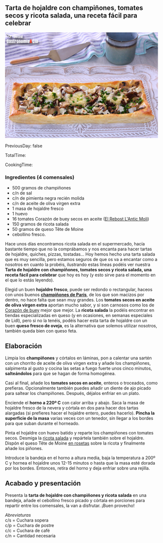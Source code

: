 [title]: #()

## Tarta de hojaldre con champiñones, tomates secos y ricota salada, una receta fácil para celebrar 

[img]: #()

![](../docs/imgs/0057-hojaldre-tomates-secos-y-champinones.jpg)

[#url]:#()

[](https://gastronomiaycia.republica.com/2021/08/03/tarta-de-hojaldre-con-champinones-tomates-secos-y-ricota-salada-una-receta-facil-para-celebrar/)

[recipe-time]: #()

PreviousDay: false

TotalTime: 

CookingTime: 

[ingredients-content]: #()

### Ingredientes (4 comensales)
*   500 gramos de champiñones
*   c/n de sal
*   c/n de pimienta negra recién molida
*   c/n de aceite de oliva virgen extra
*   1 masa de hojaldre fresco
*   1 huevo
*   16 tomates Corazón de buey secos en aceite ([El Rebost L'Antic Moli](https://www.anticmoli.com/es/categoria-producto/el-rebost/))
*   150 gramos de ricota salada
*   50 gramos de queso Tête de Moine
*   cebollino fresco.

[content]: #()


Hace unos días encontramos ricota salada en el supermercado, hacía bastante tiempo que no la comprábamos y nos encanta para hacer tartas de hojaldre, quiches, pizzas, tostadas… Hoy hemos hecho una tarta salada que es muy sencilla, pero estamos seguros de que os va a encantar como a nosotros en cuanto la probéis, ilustrando estas líneas podéis ver nuestra **Tarta de hojaldre con champiñones, tomates secos y ricota salada, una receta fácil para celebrar** que hoy es hoy (y esto sirve para el momento en el que lo estás leyendo).

Elegid un buen **hojaldre fresco**, puede ser redondo o rectangular, haceos con unos buenos **[champiñones de París](https://gastronomiaycia.republica.com/2012/11/25/champinon-de-paris/)**, de los que son macizos por dentro, no hace falta que sean muy grandes. Los **tomates secos en aceite de oliva virgen extra** aportan mucho sabor, y si son carnosos como los de [Corazón de buey](https://gastronomiaycia.republica.com/2009/08/29/tomate-corazon-de-buey/) mejor que mejor. La **ricota salada** la podéis encontrar en tiendas especializadas en queso (y en ocasiones, en semanas especiales de Lidl), pero si no la tenéis, podéis hacer esta tarta de hojaldre con un buen **queso fresco de oveja**, es la alternativa que solemos utilizar nosotros, también queda bien con queso feta.  

## Elaboración

Limpia los **champiñones** y córtalos en láminas, pon a calentar una sartén con un chorrito de aceite de oliva virgen extra y añade los champiñones, salpimenta al gusto y cocina las setas a fuego fuerte unos cinco minutos, **salteándolos** para que se hagan de forma homogénea.

Casi al final, añade los **tomates secos en aceite**, enteros o troceados, como prefieras. Opcionalmente también puedes añadir un diente de ajo picado para saltear los champiñones. Después, déjalos enfriar en un plato.

Enciende el **horno a 220º C** con calor arriba y abajo. Saca la masa de hojaldre fresco de la nevera y córtala en dos para hacer dos tartas alargadas (si prefieres hacer el hojaldre entero, puedes hacerlo). **Pincha la superficie de la masa** varias veces con un tenedor, sin llegar a los bordes para que suban durante el horneado.


Pinta el hojaldre con huevo batido y reparte los champiñones con tomates secos. Desmiga la [ricota salada](https://gastronomiaycia.republica.com/2008/09/01/requeson-y-ricotta/) y repártela también sobre el hojaldre. Dispón el queso Tête de Moine [en rosetas](https://gastronomiaycia.republica.com/2014/12/03/girolle-cortador-de-queso-tete-de-moine/) sobre la ricota y finalmente añade los piñones.

Introduce la bandeja en el horno a altura media, baja la temperatura a 200º C y hornea el hojaldre unos 12-15 minutos[](timer:15:minutes) o hasta que la masa esté dorada por los bordes. Entonces, retira del horno y deja enfriar sobre una rejilla.

## Acabado y presentación

Presenta la **tarta de hojaldre con champiñones y ricota salada** en una bandeja, añade el cebollino fresco picado y córtala en porciones para repartir entre los comensales, la van a disfrutar. ¡Buen provecho!

_Abreviaturas_  
c/s = Cuchara sopera  
c/p = Cuchara de postre  
c/c = Cuchara de café  
c/n = Cantidad necesaria

